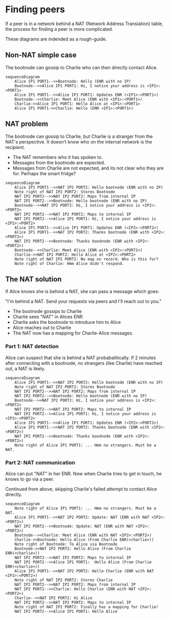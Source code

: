 # Finding peers

If a peer is in a network behind a NAT (Network Address Translation) table, the process for
finding a peer is more complicated.

These diagrams are indended as a rough-guide.

## Non-NAT simple case

The bootnode can gossip to Charlie who can then directly contact Alice.

```mermaid
sequenceDiagram
    Alice IP1 PORT1-->>Bootnode: Hello (ENR with no IP)
    Bootnode-->>Alice IP1 PORT1: Hi, I notice your address is <IP1>:<PORT1>
    Alice IP1 PORT1-->>Alice IP1 PORT1: Updates ENR (<IP1>:<PORT1>)
    Bootnode-->>Charlie: Meet Alice (ENR with <IP1>:<PORT1>)
    Charlie->>Alice IP1 PORT1: Hello Alice at <IP1>:<PORT1>
    Alice IP1 PORT1->>Charlie: Hello (ENR <IP1>:<PORT1>)
```

## NAT problem

The bootnode can gossip to Charlie, but Charlie is a stranger from the NAT's perspective.
It doesn't know who on the internal network is the recipient.

- The NAT remembers who it has spoken to.
- Messages from the bootnode are expected.
- Messages from Charlie are not expected, and its not clear who they are for. Perhaps
the smart fridge?

```mermaid
sequenceDiagram
    Alice IP1 PORT1-->>NAT IP2 PORT2: Hello bootnode (ENR with no IP)
    Note right of NAT IP2 PORT2: Stores Bootnode
    NAT IP2 PORT2-->>NAT IP2 PORT2: Maps from internal IP
    NAT IP2 PORT2-->>Bootnode: Hello bootnode (ENR with no IP)
    Bootnode-->>NAT IP2 PORT2: Hi, I notice your address is <IP2>:<PORT2>
    NAT IP2 PORT2-->>NAT IP2 PORT2: Maps to internal IP
    NAT IP2 PORT2-->>Alice IP1 PORT1: Hi, I notice your address is <IP2>:<PORT2>
    Alice IP1 PORT1-->>Alice IP1 PORT1: Updates ENR (<IP2>:<PORT2>)
    Alice IP1 PORT1-->>NAT IP2 PORT2: Thanks bootnode (ENR with <IP2>:<PORT2>)
    NAT IP2 PORT2-->>Bootnode: Thanks boodnode (ENR with <IP2>:<PORT2>)
    Bootnode-->>Charlie: Meet Alice (ENR with <IP2>:<PORT2>)
    Charlie->>NAT IP2 PORT2: Hello Alice at <IP2>:<PORT2>
    Note right of NAT IP2 PORT2: No map on record. Who is this for?
    Note right of Charlie: Hmm Alice didn't respond.
```

## The NAT solution

If Alice knows she is behind a NAT, she can pass a message which goes:

"I'm behind a NAT. Send your requests via peers and I'll reach out to you."

- The bootnode gossips to Charlie
- Charlie sees "NAT" in Alices ENR
- Charlie asks the bootnode to introduce him to Alice
- Alice reaches out to Charlie
- The NAT now has a mapping for Charlie-Alice messages.

### Part 1: NAT detection

Alice can suspect that she is behind a NAT probabalitically.
If 2 minutes after connecting with a bootnode, no strangers (like Charlie)
have reached out, a NAT is likely.

```mermaid
sequenceDiagram
    Alice IP1 PORT1-->>NAT IP2 PORT2: Hello bootnode (ENR with no IP)
    Note right of NAT IP2 PORT2: Stores Bootnode
    NAT IP2 PORT2-->>NAT IP2 PORT2: Maps from internal IP
    NAT IP2 PORT2-->>Bootnode: Hello bootnode (ENR with no IP)
    Bootnode-->>NAT IP2 PORT2: Hi, I notice your address is <IP2>:<PORT2>
    NAT IP2 PORT2-->>NAT IP2 PORT2: Maps to internal IP
    NAT IP2 PORT2-->>Alice IP1 PORT1: Hi, I notice your address is <IP2>:<PORT2>
    Alice IP1 PORT1-->>Alice IP1 PORT1: Updates ENR (<IP2>:<PORT2>)
    Alice IP1 PORT1-->>NAT IP2 PORT2: Thanks bootnode (ENR with <IP2>:<PORT2>)
    NAT IP2 PORT2-->>Bootnode: Thanks boodnode (ENR with <IP2>:<PORT2>)
    Note right of Alice IP1 PORT1: ... Hmm no strangers. Must be a NAT.

```

### Part 2: NAT communication

Alice can put "NAT" in her ENR. Now when Charlie tries to get in touch,
he knows to go via a peer.

Continued from above, skipping Charlie's failed attempt to contact Alice directly.

```mermaid
sequenceDiagram
    Note right of Alice IP1 PORT1: ... Hmm no strangers. Must be a NAT.
    Alice IP1 PORT1-->>NAT IP2 PORT2: Update: NAT (ENR with NAT <IP2>:<PORT2>)
    NAT IP2 PORT2-->>Bootnode: Update: NAT (ENR with NAT <IP2>:<PORT2>)
    Bootnode-->>Charlie: Meet Alice (ENR with NAT <IP2>:<PORT2>)
    Charlie->>Bootnode: Hello Alice (From Charlie ENR(<charlie>))
    Note right of Bootnode: To Alice via Bootnode
    Bootnode->>NAT IP2 PORT2: Hello Alice (From Charlie ENR(<charlie>))
    NAT IP2 PORT2-->>NAT IP2 PORT2: Maps to internal IP
    NAT IP2 PORT2-->>Alice IP1 PORT1:  Hello Alice (From Charlie ENR(<charlie>))
    Alice IP1 PORT1-->>NAT IP2 PORT2: Hello Charlie (ENR with NAT <IP2>:<PORT2>)
    Note right of NAT IP2 PORT2: Stores Charlie
    NAT IP2 PORT2-->>NAT IP2 PORT2: Maps from internal IP
    NAT IP2 PORT2-->>Charlie: Hello Charlie (ENR with NAT <IP2>:<PORT2>)
    Charlie-->>NAT IP2 PORT2: Hi Alice
    NAT IP2 PORT2-->>NAT IP2 PORT2: Maps to internal IP
    Note right of NAT IP2 PORT2: Finally has a mapping for Charlie!
    NAT IP2 PORT2-->>Alice IP1 PORT1: Hello Alice
```